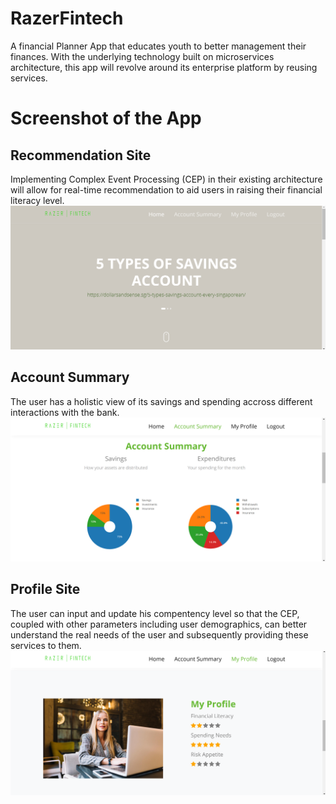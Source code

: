 # RazerFintech
A financial Planner App that educates youth to better management their finances. With the underlying technology built on microservices architecture, this app will revolve around its enterprise platform by reusing services.

# Screenshot of the App
## Recommendation Site
Implementing Complex Event Processing (CEP) in their existing architecture will allow for real-time recommendation to aid users in raising their financial literacy level.
![GitHub Logo](/images/recommendation.png)

## Account Summary
The user has a holistic view of its savings and spending accross different interactions with the bank.
![GitHub Logo](/images/accounts.png)

## Profile Site
The user can input and update his compentency level so that the CEP, coupled with other parameters including user demographics, can better understand the real needs of the user and subsequently providing these services to them.
![GitHub Logo](/images/profile.png)
